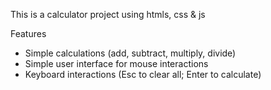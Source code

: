 This is a calculator project using htmls, css & js

Features
- Simple calculations (add, subtract, multiply, divide)
- Simple user interface for mouse interactions
- Keyboard interactions (Esc to clear all; Enter to calculate)